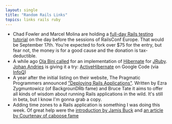 ```yaml
---
layout: single
title: "Random Rails Links"
topics: links rails ruby
---
```

* Chad Fowler and Marcel Molina are holding a [full-day Rails testing tutorial](http://www.chadfowler.com/2007/8/21/railsconf-europe-full-day-testing-tutorial) on the day before the sessions of RailsConf Europe. That would be September 17th. You're expected to fork over $75 for the entry, but fear not, the money is for a good cause and the donation is tax-deductible.
* A while ago [Ola Bini called](http://ola-bini.blogspot.com/2007/04/activehibernate-any-takers.html) for an implementation of [Hibernate](http://www.hibernate.org) for [JRuby](http://jruby.codehaus.org/). [Johan Andries](http://rubymatic.blogspot.com/) is giving it a try: [ActiveHibernate](http://code.google.com/p/activehibernate/) on Google Code (via [InfoQ](http://www.infoq.com/news/2007/08/jruby-active-hibernate))
* A year after the initial listing on their website, The Pragmatic Programmers announced ["Deploying Rails Applications"](http://pragmaticprogrammer.com/titles/fr_deploy/index.html). Written by Ezra Zygmuntowicz (of BackgrounDRb fame) and Bruce Tate it aims to offer all kinds of wisdom about running Rails applications in the wild. It's still in beta, but I know I'm gonna grab a copy.
* Adding time zones to a Rails application is something I was doing this week. Of great help were the [introduction by Jamis Buck](http://weblog.jamisbuck.org/2007/2/2/introducing-tztime) and [an article by Courtenay of caboose fame](http://blog.caboo.se/articles/2007/2/23/adding-timezone-to-your-rails-app)